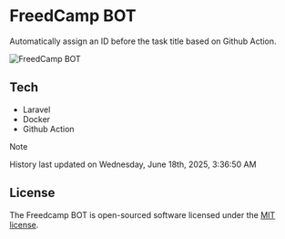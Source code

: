 # FreedCamp BOT

Automatically assign an ID before the task title based on Github Action.

![FreedCamp BOT](https://repository-images.githubusercontent.com/737932867/7d34798b-2680-471c-b089-a78a718d3d6a)

## Tech

- Laravel
- Docker
- Github Action

> [!NOTE]  
> History last updated on Wednesday, June 18th, 2025, 3:36:50 AM

## License

The Freedcamp BOT is open-sourced software licensed under the [MIT license](https://opensource.org/licenses/MIT).
